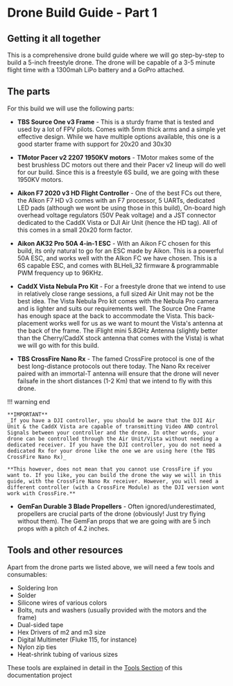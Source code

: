 # Drone Build Guide - Part 1

## Getting it all together

This is a comprehensive drone build guide where we will go step-by-step to build a 5-inch freestyle drone. The drone will be capable of a 3-5 minute flight time with a 1300mah LiPo battery and a GoPro attached.

## The parts

For this build we will use the following parts:

- **TBS Source One v3 Frame** - This is a sturdy frame that is tested and used by a lot of FPV pilots. Comes with 5mm thick arms and a simple yet effective design. While we have multiple options available, this one is a good starter frame with support for 20x20 and 30x30

- **TMotor Pacer v2 2207 1950KV motors** - TMotor makes some of the best brushless DC motors out there and their Pacer v2 lineup will do well for our build. Since this is a freestyle 6S build, we are going with these 1950KV motors.

- **Aikon F7 2020 v3 HD Flight Controller** - One of the best FCs out there, the AIkon F7 HD v3 comes with an F7 processor, 5 UARTs, dedicated LED pads (although we wont be using those in this build), On-board high overhead voltage regulators (50V Peak voltage) and a JST connector dedicated to the CaddX Vista or DJI Air Unit (hence the HD tag). All of this comes in a small 20x20 form factor.

- **Aikon AK32 Pro 50A 4-in-1 ESC** - With an Aikon FC chosen for this build, its only natural to go for an ESC made by Aikon. This is a powerful 50A ESC, and works well with the AIkon FC we have chosen. This is a 6S capable ESC, and comes with BLHeli_32 firmware & programmable PWM frequency up to 96KHz.

- **CaddX Vista Nebula Pro Kit** - For a freestyle drone that we intend to use in relatively close range sessions, a full sized Air Unit may not be the best idea. The Vista Nebula Pro kit comes with the Nebula Pro camera and is lighter and suits our requirements well. The Source One Frame has enough space at the back to accommodate the Vista. This back-placement works well for us as we want to mount the Vista's antenna at the back of the frame. The iFlight mini 5.8GHz Antenna (slightly better than the Cherry/CaddX stock antenna that comes with the Vista) is what we will go with for this build.

- **TBS CrossFire Nano Rx** - The famed CrossFire protocol is one of the best long-distance protocols out there today. The Nano Rx receiver paired with an immortal-T antenna will ensure that the drone will never failsafe in the short distances (1-2 Km) that we intend to fly with this drone.

!!! warning end

    **IMPORTANT**
    _If you have a DJI controller, you should be aware that the DJI Air Unit & the CaddX Vista are capable of transmitting Video AND control Signals between your controller and the drone. In other words, your drone can be controlled through the Air Unit/Vista without needing a dedicated receiver. If you have the DJI controller, you do not need a dedicated Rx for your drone like the one we are using here (the TBS CrossFire Nano Rx)_

    **This however, does not mean that you cannot use CrossFire if you want to. If you like, you can build the drone the way we will in this guide, with the CrossFire Nano Rx receiver. However, you will need a different controller (with a CrossFire Module) as the DJI version wont work with CrossFire.**

- **GemFan Durable 3 Blade Propellers** - Often ignored/underestimated, propellers are crucial parts of the drone (obviously! Just try flying without them). The GemFan props that we are going with are 5 inch props with a pitch of 4.2 inches.

## Tools and other resources

Apart from the drone parts we listed above, we will need a few tools and consumables:

- Soldering Iron
- Solder
- Silicone wires of various colors
- Bolts, nuts and washers (usually provided with the motors and the frame)
- Dual-sided tape
- Hex Drivers of m2 and m3 size
- Digital Multimeter (Fluke 115, for instance)
- Nylon zip ties
- Heat-shrink tubing of various sizes

These tools are explained in detail in the [Tools Section](../../01-introduction/tools-needed/_index.en.md) of this documentation project
